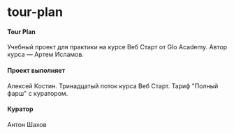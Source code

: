 # tour-plan

#### Tour Plan
Учебный проект для практики на курсе Веб Старт от Glo Academy. Автор курса — Артем Исламов.

#### Проект выполняет
Алексей Костин. Тринадцатый поток курса Веб Старт. Тариф "Полный фарш" с куратором.

#### Куратор
Антон Шахов
